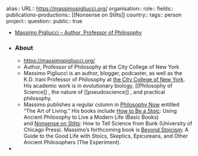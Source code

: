 alias::
URL:: https://massimopigliucci.org/
organisation::
role::
fields::
publications-productions:: [[Nonsense on Stilts]] 
country::
tags:: person
project::
question::
public:: true

- [Massimo Pigliucci – Author, Professor of Philosophy](https://massimopigliucci.org/)
- ### About
	- https://massimopigliucci.org/
	- Author, Professor of Philosophy at the City College of New York
	- Massimo Pigliucci is an author, blogger, podcaster, as well as the K.D. Irani Professor of Philosophy at [the City College of New York](https://www.ccny.cuny.edu/profiles/massimo-pigliucci). His academic work is in evolutionary biology, [[Philosophy of Science]] , the nature of [[pseudoscience]] , and practical philosophy.
	- Massimo publishes a regular column in [Philosophy Now](https://philosophynow.org/) entitled “The Art of Living.” His books include [How to Be a Stoic](https://www.hachettebookgroup.com/titles/massimo-pigliucci/how-to-be-a-stoic/9780465097968/): Using Ancient Philosophy to Live a Modern Life (Basic Books) and [Nonsense on Stilts](https://press.uchicago.edu/ucp/books/book/chicago/N/bo28300772.html): How to Tell Science from Bunk (University of Chicago Press). Massimo’s forthcoming book is [Beyond Stoicism](https://theexperimentpublishing.com/winter-2025/beyond-stoicism/): A Guide to the Good Life with Stoics, Skeptics, Epicureans, and Other Ancient Philosophers (The Experiment).
-